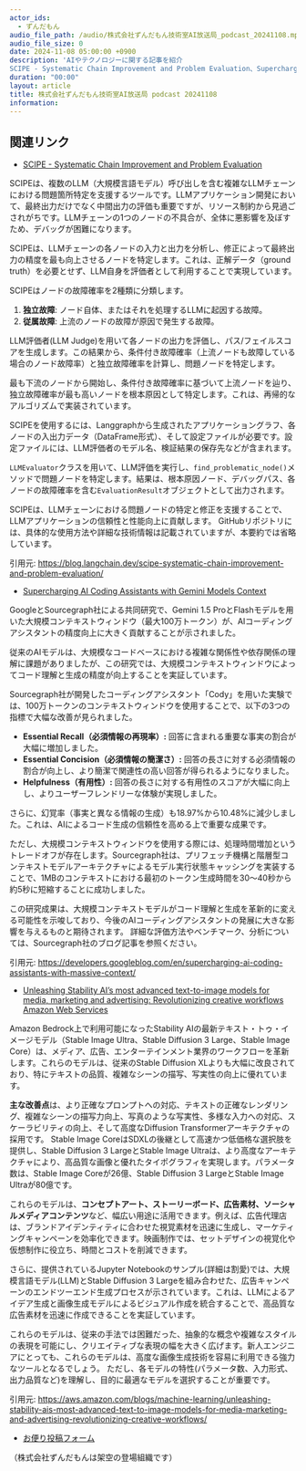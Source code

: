 ```yaml
---
actor_ids:
  - ずんだもん
audio_file_path: /audio/株式会社ずんだもん技術室AI放送局_podcast_20241108.mp3
audio_file_size: 0
date: 2024-11-08 05:00:00 +0900
description: 'AIやテクノロジーに関する記事を紹介  
SCIPE - Systematic Chain Improvement and Problem Evaluation、Supercharging AI Coding Assistants with Gemini Models Context、Unleashing Stability AI’s most advanced text-to-image models for media, marketing and advertising: Revolutionizing creative workflows  Amazon Web Services'
duration: "00:00"
layout: article
title: 株式会社ずんだもん技術室AI放送局 podcast 20241108
information: 
---
```


## 関連リンク


- [SCIPE - Systematic Chain Improvement and Problem Evaluation](https://blog.langchain.dev/scipe-systematic-chain-improvement-and-problem-evaluation/)  



SCIPEは、複数のLLM（大規模言語モデル）呼び出しを含む複雑なLLMチェーンにおける問題箇所特定を支援するツールです。LLMアプリケーション開発において、最終出力だけでなく中間出力の評価も重要ですが、リソース制約から見過ごされがちです。LLMチェーンの1つのノードの不具合が、全体に悪影響を及ぼすため、デバッグが困難になります。

SCIPEは、LLMチェーンの各ノードの入力と出力を分析し、修正によって最終出力の精度を最も向上させるノードを特定します。これは、正解データ（ground truth）を必要とせず、LLM自身を評価者として利用することで実現しています。

SCIPEはノードの故障確率を2種類に分類します。

1. **独立故障**: ノード自体、またはそれを処理するLLMに起因する故障。
2. **従属故障**: 上流のノードの故障が原因で発生する故障。

LLM評価者(LLM Judge)を用いて各ノードの出力を評価し、パス/フェイルスコアを生成します。この結果から、条件付き故障確率（上流ノードも故障している場合のノード故障率）と独立故障確率を計算し、問題ノードを特定します。

最も下流のノードから開始し、条件付き故障確率に基づいて上流ノードを辿り、独立故障確率が最も高いノードを根本原因として特定します。これは、再帰的なアルゴリズムで実装されています。

SCIPEを使用するには、Langgraphから生成されたアプリケーショングラフ、各ノードの入出力データ（DataFrame形式）、そして設定ファイルが必要です。設定ファイルには、LLM評価者のモデル名、検証結果の保存先などが含まれます。

`LLMEvaluator`クラスを用いて、LLM評価を実行し、`find_problematic_node()`メソッドで問題ノードを特定します。結果は、根本原因ノード、デバッグパス、各ノードの故障確率を含む`EvaluationResult`オブジェクトとして出力されます。

SCIPEは、LLMチェーンにおける問題ノードの特定と修正を支援することで、LLMアプリケーションの信頼性と性能向上に貢献します。  GitHubリポジトリには、具体的な使用方法や詳細な技術情報は記載されていますが、本要約では省略しています。


引用元: https://blog.langchain.dev/scipe-systematic-chain-improvement-and-problem-evaluation/


- [Supercharging AI Coding Assistants with Gemini Models Context](https://developers.googleblog.com/en/supercharging-ai-coding-assistants-with-massive-context/)  



GoogleとSourcegraph社による共同研究で、Gemini 1.5 ProとFlashモデルを用いた大規模コンテキストウィンドウ（最大100万トークン）が、AIコーディングアシスタントの精度向上に大きく貢献することが示されました。

従来のAIモデルは、大規模なコードベースにおける複雑な関係性や依存関係の理解に課題がありましたが、この研究では、大規模コンテキストウィンドウによってコード理解と生成の精度が向上することを実証しています。

Sourcegraph社が開発したコーディングアシスタント「Cody」を用いた実験では、100万トークンのコンテキストウィンドウを使用することで、以下の3つの指標で大幅な改善が見られました。

* **Essential Recall（必須情報の再現率）:** 回答に含まれる重要な事実の割合が大幅に増加しました。
* **Essential Concision（必須情報の簡潔さ）:** 回答の長さに対する必須情報の割合が向上し、より簡潔で関連性の高い回答が得られるようになりました。
* **Helpfulness（有用性）:** 回答の長さに対する有用性のスコアが大幅に向上し、よりユーザーフレンドリーな体験が実現しました。

さらに、幻覚率（事実と異なる情報の生成）も18.97%から10.48%に減少しました。これは、AIによるコード生成の信頼性を高める上で重要な成果です。

ただし、大規模コンテキストウィンドウを使用する際には、処理時間増加というトレードオフが存在します。Sourcegraph社は、プリフェッチ機構と階層型コンテキストモデルアーキテクチャによるモデル実行状態キャッシングを実装することで、1MBのコンテキストにおける最初のトークン生成時間を30～40秒から約5秒に短縮することに成功しました。

この研究成果は、大規模コンテキストモデルがコード理解と生成を革新的に変える可能性を示唆しており、今後のAIコーディングアシスタントの発展に大きな影響を与えるものと期待されます。  詳細な評価方法やベンチマーク、分析については、Sourcegraph社のブログ記事を参照ください。


引用元: https://developers.googleblog.com/en/supercharging-ai-coding-assistants-with-massive-context/


- [Unleashing Stability AI’s most advanced text-to-image models for media, marketing and advertising: Revolutionizing creative workflows  Amazon Web Services](https://aws.amazon.com/blogs/machine-learning/unleashing-stability-ais-most-advanced-text-to-image-models-for-media-marketing-and-advertising-revolutionizing-creative-workflows/)  



Amazon Bedrock上で利用可能になったStability AIの最新テキスト・トゥ・イメージモデル（Stable Image Ultra、Stable Diffusion 3 Large、Stable Image Core）は、メディア、広告、エンターテインメント業界のワークフローを革新します。これらのモデルは、従来のStable Diffusion XLよりも大幅に改良されており、特にテキストの品質、複雑なシーンの描写、写実性の向上に優れています。

**主な改善点**は、より正確なプロンプトへの対応、テキストの正確なレンダリング、複雑なシーンの描写力向上、写真のような写実性、多様な入力への対応、スケーラビリティの向上、そして高度なDiffusion Transformerアーキテクチャの採用です。  Stable Image CoreはSDXLの後継として高速かつ低価格な選択肢を提供し、Stable Diffusion 3 LargeとStable Image Ultraは、より高度なアーキテクチャにより、高品質な画像と優れたタイポグラフィを実現します。パラメータ数は、Stable Image Coreが26億、Stable Diffusion 3 LargeとStable Image Ultraが80億です。

これらのモデルは、**コンセプトアート、ストーリーボード、広告素材、ソーシャルメディアコンテンツ**など、幅広い用途に活用できます。例えば、広告代理店は、ブランドアイデンティティに合わせた視覚素材を迅速に生成し、マーケティングキャンペーンを効率化できます。映画制作では、セットデザインの視覚化や仮想制作に役立ち、時間とコストを削減できます。

さらに、提供されているJupyter Notebookのサンプル(詳細は割愛)では、大規模言語モデル(LLM)とStable Diffusion 3 Largeを組み合わせた、広告キャンペーンのエンドツーエンド生成プロセスが示されています。これは、LLMによるアイデア生成と画像生成モデルによるビジュアル作成を統合することで、高品質な広告素材を迅速に作成できることを実証しています。

これらのモデルは、従来の手法では困難だった、抽象的な概念や複雑なスタイルの表現を可能にし、クリエイティブな表現の幅を大きく広げます。新人エンジニアにとっても、これらのモデルは、高度な画像生成技術を容易に利用できる強力なツールとなるでしょう。  ただし、各モデルの特性(パラメータ数、入力形式、出力品質など)を理解し、目的に最適なモデルを選択することが重要です。


引用元: https://aws.amazon.com/blogs/machine-learning/unleashing-stability-ais-most-advanced-text-to-image-models-for-media-marketing-and-advertising-revolutionizing-creative-workflows/



- [お便り投稿フォーム](https://forms.gle/ffg4JTfqdiqK62qf9)

（株式会社ずんだもんは架空の登場組織です）
